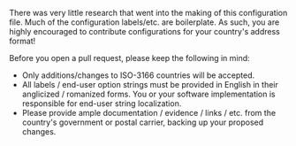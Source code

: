 There was very little research that went into the making of this configuration
file. Much of the configuration labels/etc. are boilerplate. As such, you are
highly encouraged to contribute configurations for your country's address
format!

Before you open a pull request, please keep the following in mind:
* Only additions/changes to ISO-3166 countries will be accepted.
* All labels / end-user option strings must be provided in English in their
  anglicized / romanized forms. You or your software implementation is
  responsible for end-user string localization.
* Please provide ample documentation / evidence / links / etc. from the
  country's government or postal carrier, backing up your proposed changes.

